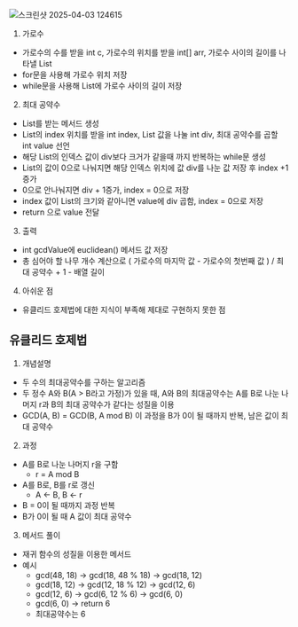 ![스크린샷 2025-04-03 124615](https://github.com/user-attachments/assets/60cb0fec-a8cc-4853-a81f-0b4582c9bf21)

1. 가로수
- 가로수의 수를 받을 int c, 가로수의 위치를 받을 int[] arr, 가로수 사이의 길이를 나타낼 List
- for문을 사용해 가로수 위치 저장
- while문을 사용해 List에 가로수 사이의 길이 저장

2. 최대 공약수
- List<Integer>를 받는 메서드 생성
- List의 index 위치를 받을 int index, List 값을 나눌 int div, 최대 공약수를 곱할 int value 선언
- 해당 List의 인덱스 값이 div보다 크거가 같을때 까지 반복하는 while문 생성
- List의 값이 0으로 나눠지면 해당 인덱스 위치에 값 div를 나눈 값 저장 후 index +1 증가
- 0으로 안나눠지면 div + 1증가, index = 0으로 저장
- index 값이 List의 크기와 같아니면 value에 div 곱함, index = 0으로 저장
- return 으로 value 전달

3. 출력
- int gcdValue에 euclidean() 메서드 값 저장
- 총 심어야 할 나무 개수 계산으로 ( 가로수의 마지막 값 - 가로수의 첫번째 값 ) / 최대 공약수 + 1 - 배열 길이

4. 아쉬운 점
- 유클리드 호제법에 대한 지식이 부족해 제대로 구현하지 못한 점


유클리드 호제법
- 
1. 개념설명
- 두 수의 최대공약수를 구하는 알고리즘
- 두 정수 A와 B(A > B라고 가정)가 있을 때, A와 B의 최대공약수는 A를 B로 나눈 나머지 r과 B의 최대 공약수가 같다는 성질을 이용
- GCD(A, B) = GCD(B, A mod B) 이 과정을 B가 0이 될 때까지 반복, 남은 값이 최대 공약수

2. 과정
- A를 B로 나눈 나머지 r을 구함
  - r = A mod B
- A를 B로, B를 r로 갱신
  - A <- B, B <- r
- B = 0이 될 때까지 과정 반복
- B가 0이 될 때 A 값이 최대 공약수 

3.  메서드 풀이
- 재귀 함수의 성질을 이용한 메서드
- 예시
  - gcd(48, 18) → gcd(18, 48 % 18) → gcd(18, 12)
  - gcd(18, 12) → gcd(12, 18 % 12) → gcd(12, 6)
  - gcd(12, 6)  → gcd(6, 12 % 6)  → gcd(6, 0)
  - gcd(6, 0)   → return 6
  - 최대공약수는 6

